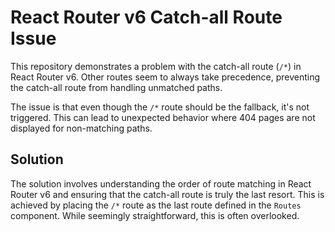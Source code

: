 # React Router v6 Catch-all Route Issue

This repository demonstrates a problem with the catch-all route (`/*`) in React Router v6.  Other routes seem to always take precedence, preventing the catch-all route from handling unmatched paths.

The issue is that even though the `/*` route should be the fallback, it's not triggered.  This can lead to unexpected behavior where 404 pages are not displayed for non-matching paths.

## Solution

The solution involves understanding the order of route matching in React Router v6 and ensuring that the catch-all route is truly the last resort.  This is achieved by placing the `/*` route as the last route defined in the `Routes` component.  While seemingly straightforward, this is often overlooked.